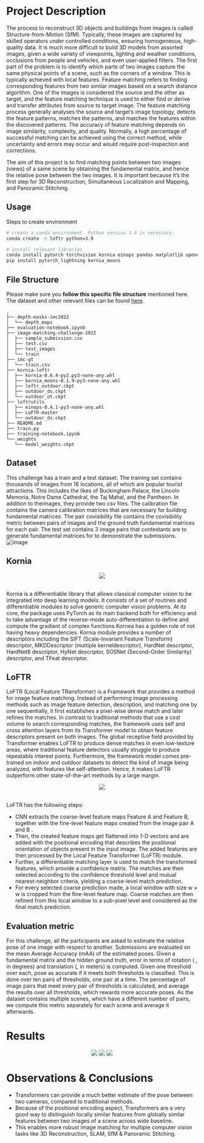 # Project Description 

The process to reconstruct 3D objects and buildings from images is called Structure-from-Motion (SfM). Typically, these images are captured by skilled operators under controlled conditions, ensuring homogeneous, high-quality data. It is much more difficult to build 3D models from assorted images, given a wide variety of viewpoints, lighting and weather conditions, occlusions from people and vehicles, and even user-applied filters. The first part of the problem is to identify which parts of two images capture the same physical points of a scene, such as the corners of a window. This is typically achieved with local features. Feature matching refers to finding corresponding features from two similar images based on a search distance algorithm. One of the images is considered the source and the other as target, and the feature matching technique is used to either find or derive and transfer attributes from source to target image. The feature matching process generally analyses the source and target’s image topology, detects the feature patterns, matches the patterns, and matches the features within the discovered patterns. The accuracy of feature matching depends on image similarity, complexity, and quality. Normally, a high percentage of successful matching can be achieved using the correct method, while uncertainty and errors may occur and would require post-inspection and corrections. 

The aim of this project is to find matching points between two images (views) of a same scene by obtaining the fundamental matrix, and hence the relative pose between the two images. It is important because it’s the first step for 3D Reconstruction, Simultaneous Localization and Mapping, and Panoramic Stitching.

## Usage

Steps to create environment
```bash
# create a conda environment. Python version 3.9 is necessary.
conda create -n loftr python=3.9

# install relevant libraries
conda install pytorch torchvision kornia einops pandas matplotlib opencv loguru -c pytorch
pip install pytorch_lightning kornia_moons
```
## File Structure
Please make sure you **follow this specific file structure** mentioned here. The dataset and other relevant files can be found [here](https://drive.google.com/drive/folders/1-zAaqigu1OWFG6PhUg51aIcKRk9gkByh?usp=sharing).

```
.
├── depth-masks-imc2022
│  └── depth_maps
├── evaluation-notebook.ipynb
├── image-matching-challenge-2022
│  ├── sample_submission.csv
│  ├── test.csv
│  ├── test_images
│  └── train
├── imc-gt
│  └── train.csv
├── kornia-loftr
│  ├── kornia-0.6.4-py2.py3-none-any.whl
│  ├── kornia_moons-0.1.9-py3-none-any.whl
│  ├── loftr_outdoor.ckpt
│  ├── outdoor_ds.ckpt
│  └── outdoor_ot.ckpt
├── loftrutils
│  ├── einops-0.4.1-py3-none-any.whl
│  ├── LoFTR-master
│  └── outdoor_ds.ckpt
├── README.md
├── train.py
├── training-notebook.ipynb
└── weights
   └── model_weights.ckpt
```
## Dataset

This challenge has a train and a test dataset. The training set contains thousands of images from 16 locations, all of which are popular tourist attractions. This includes the likes of Buckingham Palace, the Lincoln Memoria, Notre Dame Cathedral, the Taj Mahal, and the Pantheon. In addition to theimages, they provide two csv files. The calibration file contains the camera calibration matrices that are necessary for building fundamental matrices. The pair covisibility file contains the covisibility metric between pairs of images and the ground truth fundamental matrices for each pair. The test set contains 3 image pairs that contestants are to generate fundamental matrices for to demonstrate the submissions. 
![image](https://user-images.githubusercontent.com/39590621/168615651-16a5faaf-d444-4bde-ae53-baf4e97581c2.png)

## Kornia

<div align=center>
<img src="https://user-images.githubusercontent.com/39590621/168612245-70119dea-53e5-4ea3-b8ba-d27bccfac941.png">
</div>
<br>

Kornia is a differentiable library that allows classical computer vision to be integrated into deep learning models. It consists of a set of routines and differentiable modules to solve generic computer vision problems. At its core, the package uses PyTorch as its main backend both for efficiency and to take advantage of the reverse-mode auto-differentiation to define and compute the gradient of complex functions.Kornea has a golden rule of not having heavy dependencies. Kornia module provides a number of descriptors including the SIFT (Scale-Invariant Feature Transform) descriptor, MKDDescriptor (multiple kerneldescriptor), HardNet descriptor, HardNet8 descriptor, HyNet descriptor, SOSNet (Second-Order Similarity) descriptor, and TFeat descriptor.

## LoFTR

LoFTR (Local Feature TRansformer) is a Framework that provides a method for image feature matching. Instead of performing image processing methods such as image feature detection, description, and matching one by one sequentially, it first establishes a pixel-wise dense match and later refines the matches. In contrast to traditional methods that use a cost volume to search corresponding matches, the framework uses self and cross attention layers from its Transformer model to obtain feature descriptors present on both images. The global receptive field provided by Transformer enables LoFTR to produce dense matches in even low-texture areas, where traditional feature detectors usually struggle to produce repeatable interest points. Furthermore, the framework model comes pre-trained on indoor and outdoor datasets to detect the kind of image being analyzed, with features like self-attention. Hence, it   makes LoFTR outperform other state-of-the-art methods by a large margin. 

<div align=center>
<img src="https://user-images.githubusercontent.com/39590621/168614880-48bb08e3-8553-4d80-b7b1-54175c247d8a.png">
</div>
<br>

LoFTR has the following steps: 

* CNN extracts the coarse-level feature maps Feature A and Feature B, together with the fine-level feature maps created from the image pair A and  B . 
* Then, the created feature maps get flattened into 1-D vectors and are added with the positional encoding that describes the positional orientation of objects present in the input image. The added features are then processed by the Local Feature Transformer (LoFTR) module. 
* Further, a differentiable matching layer is used to match the transformed features, which provide a confidence matrix. The matches are then selected according to the confidence threshold level and mutual nearest-neighbor criteria, yielding a coarse-level match prediction.  
* For every selected coarse prediction made, a local window with size w × w is cropped from the fine-level feature map. Coarse matches are then refined from this local window to a sub-pixel level and considered as the final match prediction.

## Evaluation metric

For this challenge, all the participants are asked to estimate the relative pose of one image with respect to another. Submissions are evaluated on the mean Average Accuracy (mAA) of the estimated poses. Given a fundamental matrix and the hidden ground truth, error in terms of rotation ( , in degrees) and translation (, in meters) is computed. Given one threshold over each, pose as accurate if it meets both thresholds is classified. This is done over ten pairs of thresholds, one pair at a time. 
The percentage of image pairs that meet every pair of thresholds is calculated, and average the results over all thresholds, which rewards more accurate poses. As the dataset contains multiple scenes, which have a different number of pairs, we compute this metric separately for each scene and average it afterwards.

# Results

<div align=center>
<img src="results/res1.png">
<img src="results/res2.png">
<img src="results/res3.png">
</div>

# Observations & Conclusions
* Transformers can provide a much better estimate of the pose between two cameras, compared to traditional methods.
* Because of the positional encoding aspect, Transformers are a very good way to distinguish locally similar features from globally similar features between two images of a scene across wide baseline.
* This enables more robust image matching for multiple computer vision tasks like 3D Reconstruction, SLAM, SfM & Panoramic Stitching. 
